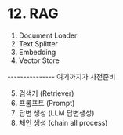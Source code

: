 # 12. RAG

1. Document Loader 
2. Text Splitter
3. Embedding
4. Vector Store 

--------------- 여기까지가 사전준비

5. 검색기 (Retriever)
6. 프롬프트 (Prompt)
7. 답변 생성 (LLM 답변생성)
8. 체인 생성 (chain all process)

